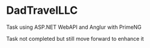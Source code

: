 # DadTravelLLC
Task using ASP.NET WebAPI and Anglur with PrimeNG 

Task not completed but still move forward to enhance it
